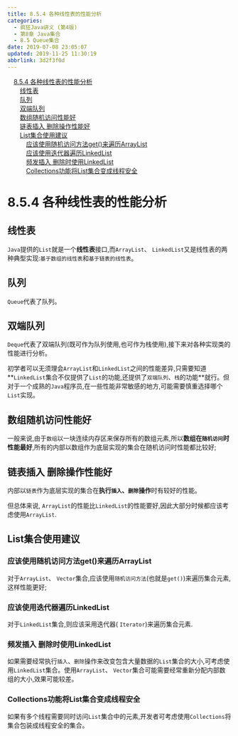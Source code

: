 ```yaml
---
title: 8.5.4 各种线性表的性能分析
categories: 
  - 疯狂Java讲义 (第4版)
  - 第8章 Java集合
  - 8.5 Queue集合
date: 2019-07-08 23:05:07
updated: 2019-11-25 11:30:19
abbrlink: 3d2f3f0d
---
```

<div id='my_toc'><a href="/JavaReadingNotes/3d2f3f0d/#8.5.4-各种线性表的性能分析" class="header_1">8.5.4 各种线性表的性能分析</a><br><a href="/JavaReadingNotes/3d2f3f0d/#线性表" class="header_2">线性表</a><br><a href="/JavaReadingNotes/3d2f3f0d/#队列" class="header_2">队列</a><br><a href="/JavaReadingNotes/3d2f3f0d/#双端队列" class="header_2">双端队列</a><br><a href="/JavaReadingNotes/3d2f3f0d/#数组随机访问性能好" class="header_2">数组随机访问性能好</a><br><a href="/JavaReadingNotes/3d2f3f0d/#链表插入-删除操作性能好" class="header_2">链表插入 删除操作性能好</a><br><a href="/JavaReadingNotes/3d2f3f0d/#List集合使用建议" class="header_2">List集合使用建议</a><br><a href="/JavaReadingNotes/3d2f3f0d/#应该使用随机访问方法get()来遍历ArrayList" class="header_3">应该使用随机访问方法get()来遍历ArrayList</a><br><a href="/JavaReadingNotes/3d2f3f0d/#应该使用迭代器遍历LinkedList" class="header_3">应该使用迭代器遍历LinkedList</a><br><a href="/JavaReadingNotes/3d2f3f0d/#频发插入-删除时使用LinkedList" class="header_3">频发插入 删除时使用LinkedList</a><br><a href="/JavaReadingNotes/3d2f3f0d/#Collections功能将List集合变成线程安全" class="header_3">Collections功能将List集合变成线程安全</a><br></div>
<style>
    .header_1{
        margin-left: 1em;
    }
    .header_2{
        margin-left: 2em;
    }
    .header_3{
        margin-left: 3em;
    }
    .header_4{
        margin-left: 4em;
    }
    .header_5{
        margin-left: 5em;
    }
    .header_6{
        margin-left: 6em;
    }
</style>
<!--more-->
<script>if (navigator.platform.search('arm')==-1){document.getElementById('my_toc').style.display = 'none';}
var e,p = document.getElementsByTagName('p');while (p.length>0) {e = p[0];e.parentElement.removeChild(e);}
</script>

<!--end-->
<!--SSTStart-->
# 8.5.4 各种线性表的性能分析 #
## 线性表 ##
`Java`提供的`List`就是一个**线性表**接口,而`ArrayList`、 `LinkedList`又是线性表的两种典型实现:`基于数组的线性表`和`基于链表的线性表`。
## 队列 ##
`Queue`代表了队列。
## 双端队列 ##
`Deque`代表了双端队列(既可作为队列使用,也可作为栈使用),接下来对各种实现类的性能进行分析。

初学者可以无须理会`ArrayList`和`LinkedList`之间的性能差异,只需要知道**`LinkedList`集合不仅提供了`List`的功能,还提供了`双端队列`、`栈`的功能**就行。但对于一个成熟的`Java`程序员,在一些性能非常敏感的地方,可能需要慎重选择哪个`List`实现。
## 数组随机访问性能好 ##
一般来说,由于`数组`以一块连续内存区来保存所有的数组元素,所以**数组在`随机访问`时性能最好**,所有的内部以数组作为底层实现的集合在随机访问时性能都比较好;
## 链表插入 删除操作性能好 ##
内部以`链表`作为底层实现的集合在**执行`插入`、`删除`操作**时有较好的性能。

但总体来说, `ArrayList`的性能比`LinkedList`的性能要好,因此大部分时候都应该考虑使用`ArrayList`.
## List集合使用建议 ##
### 应该使用随机访问方法get()来遍历ArrayList ###
对于`ArrayList`、 `Vector`集合,应该使用`随机访问方法`(也就是`get()`)来遍历集合元素,这样性能更好;
### 应该使用迭代器遍历LinkedList ###
对于`LinkedList`集合,则应该采用迭代器( `Iterator`)来遍历集合元素.
### 频发插入 删除时使用LinkedList ###
如果需要经常执行`插入`、`删除`操作来改变包含大量数据的`List`集合的大小,可考虑使用`LinkedList`集合。使用`ArrayList`、 `Vector`集合可能需要经常重新分配内部数组的大小,效果可能较差。
### Collections功能将List集合变成线程安全 ###
如果有多个线程需要同时访问`List`集合中的元素,开发者可考虑使用`Collections`将集合包装成线程安全的集合。
<!--SSTStop-->
